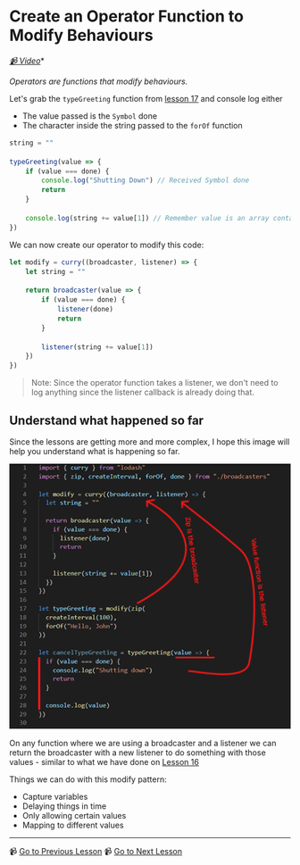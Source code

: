# Create an Operator Function to Modify Behaviours

*[📹 Video](https://egghead.io/lessons/egghead-create-an-operator-function-to-modify-behaviors)**



*Operators are functions that modify behaviours.*

Let's grab the `typeGreeting` function from [lesson 17](https://egghead.io/lessons/egghead-pass-an-array-to-a-callback-with-a-forof-function) and console log either

- The value passed is the `Symbol` done
- The character inside the string passed to the `forOf` function


```javascript
string = ""

typeGreeting(value => {
	if (value === done) {
		console.log("Shutting Down") // Received Symbol done
		return
	}
	
	console.log(string += value[1]) // Remember value is an array containing [interval, character]
})
```

We can now create our operator to modify this code:

```javascript
let modify = curry((broadcaster, listener) => {
	let string = ""
	
	return broadcaster(value => {
		if (value === done) {
			listener(done)
			return
		}
		
		listener(string += value[1])
	})
})
```

> Note: Since the operator function takes a listener, we don't need to log anything since the listener callback is already doing that.

## Understand what happened so far

Since the lessons are getting more and more complex, I hope this image will help you understand what is happening so far.

![[19-operators.png]](../images/19-operators.png)

On any function where we are using a broadcaster and a listener we can return the broadcaster with a new listener to do something with those values - similar to what we have done on [Lesson 16](https://egghead.io/lessons/egghead-create-a-buffer-to-pair-values-together-with-zip)

Things we can do with this modify pattern:

- Capture variables
- Delaying things in time
- Only allowing certain values
- Mapping to different values

---

📹 [Go to Previous Lesson](https://egghead.io/lessons/egghead-pass-a-done-symbol-when-an-async-function-is-done)
📹 [Go to Next Lesson](https://egghead.io/lessons/egghead-transform-values-with-a-map-operator)